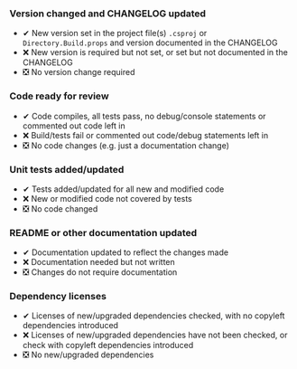 ### Version changed and CHANGELOG updated
- ✔ New version set in the project file(s) `.csproj` or `Directory.Build.props` and version documented in the CHANGELOG
- ❌ New version is required but not set, or set but not documented in the CHANGELOG
- ❎ No version change required

### Code ready for review
- ✔ Code compiles, all tests pass, no debug/console statements or commented out code left in
- ❌ Build/tests fail or commented out code/debug statements left in
- ❎ No code changes (e.g. just a documentation change)

### Unit tests added/updated
- ✔ Tests added/updated for all new and modified code
- ❌ New or modified code not covered by tests
- ❎ No code changed

### README or other documentation updated
- ✔ Documentation updated to reflect the changes made
- ❌ Documentation needed but not written
- ❎ Changes do not require documentation

### Dependency licenses
- ✔ Licenses of new/upgraded dependencies checked, with no copyleft dependencies introduced
- ❌ Licenses of new/upgraded dependencies have not been checked, or check with copyleft dependencies introduced
- ❎ No new/upgraded dependencies